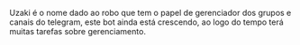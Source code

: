 Uzaki é o nome dado ao robo que tem o papel de gerenciador dos grupos e canais do telegram, este bot ainda está crescendo, ao logo do tempo terá muitas tarefas sobre gerenciamento.
